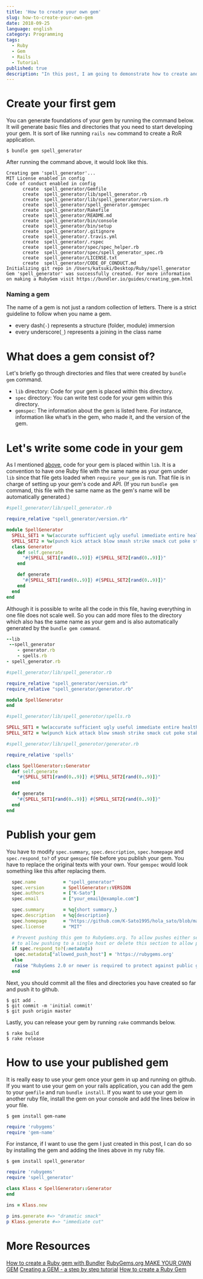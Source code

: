 ```yaml
---
title: 'How to create your own gem'
slug: how-to-create-your-own-gem
date: 2018-09-25
language: english
category: Programming
tags:
  - Ruby
  - Gem
  - Rails
  - Tutorial
published: true
description: "In this post, I am going to demonstrate how to create and publish your own gem.  I'll create and publish a very simple gem called spell-generator and I'll install and use it in my other ruby program."
---
```


# Create your first gem

You can generate foundations of your gem by running the command below. It will generate basic files and directories that you need to start developing your gem. It is sort of like running `rails new` command to create a RoR application.

```console
$ bundle gem spell_generator
```

After running the command above, it would look like this.

```console
Creating gem 'spell_generator'...
MIT License enabled in config
Code of conduct enabled in config
      create  spell_generator/Gemfile
      create  spell_generator/lib/spell_generator.rb
      create  spell_generator/lib/spell_generator/version.rb
      create  spell_generator/spell_generator.gemspec
      create  spell_generator/Rakefile
      create  spell_generator/README.md
      create  spell_generator/bin/console
      create  spell_generator/bin/setup
      create  spell_generator/.gitignore
      create  spell_generator/.travis.yml
      create  spell_generator/.rspec
      create  spell_generator/spec/spec_helper.rb
      create  spell_generator/spec/spell_generator_spec.rb
      create  spell_generator/LICENSE.txt
      create  spell_generator/CODE_OF_CONDUCT.md
Initializing git repo in /Users/katsuki/Desktop/Ruby/spell_generator
Gem 'spell_generator' was successfully created. For more information on making a RubyGem visit https://bundler.io/guides/creating_gem.html
```

### Naming a gem

The name of a gem is not just a random collection of letters. There is a strict guideline to follow when you name a gem.

- every dash(`-`) represents a structure (folder, module) immersion
- every underscore(`_`) represents a joining in the class name

# What does a gem consist of?

Let's briefly go through directories and files that were created by `bundle gem` command.

- `lib` directory: Code for your gem is placed within this directory.
- `spec` directory: You can write test code for your gem within this directory.
- `gemspec`: The information about the gem is listed here. For instance, information like what’s in the gem, who made it, and the version of the gem.

# Let's write some code in your gem

As I mentioned [above](#what-does-a-gem-consist-of), code for your gem is placed within `lib`. It is a convention to have one Ruby file with the same name as your gem under `lib` since that file gets loaded when `require your_gem` is run. That file is in charge of setting up your gem's code and API. (If you run `bundle gem` command, this file with the same name as the gem's name will be automatically generated.)

```ruby
#spell_generator/lib/spell_generator.rb

require_relative "spell_generator/version.rb"

module SpellGenerator
  SPELL_SET1 = %w(accurate sufficient ugly useful immediate entire healthy hot efficient dramatic)
  SPELL_SET2 = %w(punch kick attack blow smash strike smack cut poke stab)
  class Generator
    def self.generate
      "#{SPELL_SET1[rand(0..9)]} #{SPELL_SET2[rand(0..9)]}"
    end

    def generate
      "#{SPELL_SET1[rand(0..9)]} #{SPELL_SET2[rand(0..9)]}"
    end
  end
end
```

Although it is possible to write all the code in this file, having everything in one file does not scale well. So you can add more files to the directory which also has the same name as your gem and is also automatically generated by the `bundle gem command`.

```ruby
--lib
 --spell_generator
    - generator.rb
    - spells.rb
- spell_generator.rb
```

```ruby
#spell_generator/lib/spell_generator.rb

require_relative "spell_generator/version.rb"
require_relative "spell_generator/generator.rb"

module SpellGenerator
end
```

```ruby
#spell_generator/lib/spell_generotor/spells.rb

SPELL_SET1 = %w(accurate sufficient ugly useful immediate entire healthy hot efficient dramatic)
SPELL_SET2 = %w(punch kick attack blow smash strike smack cut poke stab)
```

```ruby
#spell_generator/lib/spell_generotor/generator.rb

require_relative 'spells'

class SpellGenerator::Generator
  def self.generate
    "#{SPELL_SET1[rand(0..9)]} #{SPELL_SET2[rand(0..9)]}"
  end

  def generate
    "#{SPELL_SET1[rand(0..9)]} #{SPELL_SET2[rand(0..9)]}"
  end
end
```

# Publish your gem

You have to modify `spec.summary`, `spec.description`, `spec.homepage` and `spec.respond_to?` of your `gemspec` file before you publish your gem. You have to replace the original texts with your own. Your `gemspec` would look something like this after replacing them.

```ruby
  spec.name          = "spell_generator"
  spec.version       = SpellGenerator::VERSION
  spec.authors       = ["K-Sato"]
  spec.email         = ["your_email@example.com"]

  spec.summary       = %q{short summary,}
  spec.description   = %q{description}
  spec.homepage      = "https://github.com/K-Sato1995/hola_sato/blob/master/spell_generator.gemspec"
  spec.license       = "MIT"

  # Prevent pushing this gem to RubyGems.org. To allow pushes either set the 'allowed_push_host'
  # to allow pushing to a single host or delete this section to allow pushing to any host.
  if spec.respond_to?(:metadata)
   spec.metadata["allowed_push_host"] = 'https://rubygems.org'
  else
   raise "RubyGems 2.0 or newer is required to protect against public gem pushes."
  end
```

Next, you should commit all the files and directories you have created so far and push it to github.

```console
$ git add .
$ git commit -m 'initial commit'
$ git push origin master
```

Lastly, you can release your gem by running `rake` commands below.

```console
$ rake build
$ rake release
```

# How to use your published gem

It is really easy to use your gem once your gem in up and running on github. If you want to use your gem on your rails application, you can add the gem to your `gemfile` and run `bundle install`.
If you want to use your gem in another ruby file, install the gem on your console and add the lines below in your file.

```console
$ gem install gem-name
```

```ruby
require 'rubygems'
require 'gem-name'
```

For instance, if I want to use the gem I just created in this post, I can do so by installing the gem and adding the lines above in my ruby file.

```console
$ gem install spell_generator
```

```ruby
require 'rubygems'
require 'spell_generator'

class Klass < SpellGenerator::Generator
end

ins = Klass.new

p ins.generate #=> "dramatic smack"
p Klass.generate #=> "immediate cut"
```

# More Resources

[How to create a Ruby gem with Bundler](https://bundler.io/v1.16/guides/creating_gem.html)
[RubyGems.org MAKE YOUR OWN GEM](https://guides.rubygems.org/make-your-own-gem/)
[Creating a GEM - a step by step tutorial](https://www.netguru.co/blog/creating-a-gem-a-step-by-step-tutorial)
[How to create a Ruby Gem](https://www.railscarma.com/blog/technical-articles/how-to-create-a-ruby-gem/)
